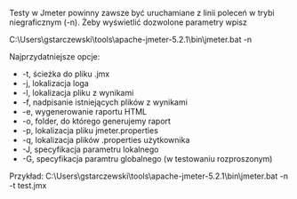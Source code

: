 Testy w Jmeter powinny zawsze być uruchamiane z linii poleceń w trybi niegraficznym (-n). Żeby wyświetlić dozwolone parametry wpisz

C:\Users\gstarczewski\tools\apache-jmeter-5.2.1\bin\jmeter.bat -n

Najprzydatniejsze opcje:

- -t, ścieżka do pliku .jmx
- -j, lokalizacja loga
- -l, lokalizacja pliku z wynikami 
- -f, nadpisanie istniejących plików z wynikami
- -e, wygenerowanie raportu HTML
- -o, folder, do którego generujemy raport
- -p, lokalizacja pliku jmeter.properties
- -q, lokalizacja plików .properties użytkownika
- -J, specyfikacja parametru lokalnego
- -G, specyfikacja paramtru globalnego (w testowaniu rozproszonym)


Przykład:
C:\Users\gstarczewski\tools\apache-jmeter-5.2.1\bin\jmeter.bat -n -t test.jmx